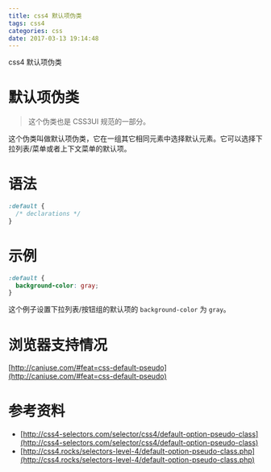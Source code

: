 ```yaml
---
title: css4 默认项伪类
tags: css4
categories: css
date: 2017-03-13 19:14:48
---
```



css4 默认项伪类

<!--more-->

# 默认项伪类

> 这个伪类也是 CSS3UI 规范的一部分。

这个伪类叫做默认项伪类，它在一组其它相同元素中选择默认元素。它可以选择下拉列表/菜单或者上下文菜单的默认项。

# 语法

```css
:default {
  /* declarations */
}
```

# 示例

```css
:default {
  background-color: gray;
}
```

这个例子设置下拉列表/按钮组的默认项的 `background-color` 为 `gray`。

# 浏览器支持情况

[http://caniuse.com/#feat=css-default-pseudo](http://caniuse.com/#feat=css-default-pseudo)

# 参考资料

* [http://css4-selectors.com/selector/css4/default-option-pseudo-class](http://css4-selectors.com/selector/css4/default-option-pseudo-class)
* [http://css4.rocks/selectors-level-4/default-option-pseudo-class.php](http://css4.rocks/selectors-level-4/default-option-pseudo-class.php)
